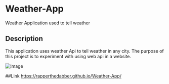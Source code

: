 # Weather-App
Weather Application used to tell weather

## Description
This application uses weather Api to tell weather in any city. The purpose of this project is to experiment with using web api in a website. 
 
 ![image](https://user-images.githubusercontent.com/116526260/211129407-4034eff1-a261-4277-aacd-f0597b9732b3.png)
 
##Link
https://rapperthedabber.github.io/Weather-App/
